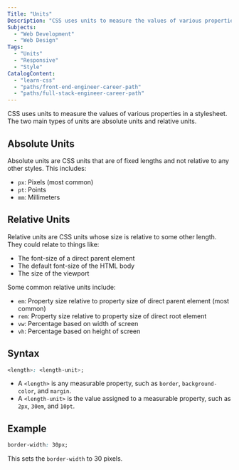 ```yaml
---
Title: "Units"
Description: "CSS uses units to measure the values of various properties in a stylesheet. The two main types of units are absolute units and relative units. Absolute units are CSS units that are of fixed lengths and not relative to any other styles. This includes: - px: Pixels (most common) - pt: Points - mm: Millimeters Relative units are CSS units whose size is relative to some other length. They could relate to things like: - The font-size of a direct parent element"
Subjects:
  - "Web Development"
  - "Web Design"
Tags:
  - "Units"
  - "Responsive"
  - "Style"
CatalogContent:
  - "learn-css"
  - "paths/front-end-engineer-career-path"
  - "paths/full-stack-engineer-career-path"
---
```


CSS uses units to measure the values of various properties in a stylesheet. The two main types of units are absolute units and relative units.

## Absolute Units

Absolute units are CSS units that are of fixed lengths and not relative to any other styles. This includes:

- `px`: Pixels (most common)
- `pt`: Points
- `mm`: Millimeters

## Relative Units

Relative units are CSS units whose size is relative to some other length. They could relate to things like:

- The font-size of a direct parent element
- The default font-size of the HTML body
- The size of the viewport

Some common relative units include:

- `em`: Property size relative to property size of direct parent element (most common)
- `rem`: Property size relative to property size of direct root element
- `vw`: Percentage based on width of screen
- `vh`: Percentage based on height of screen

## Syntax

```css
<length>: <length-unit>;
```

- A `<length>` is any measurable property, such as `border`, `background-color`, and `margin`.
- A `<length-unit>` is the value assigned to a measurable property, such as `2px`, `30em`, and `10pt`.

## Example

```css
border-width: 30px;
```

This sets the `border-width` to 30 pixels.
